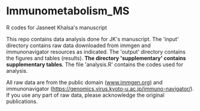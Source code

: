 # Immunometabolism_MS

R codes for Jasneet Khalsa's manuscript

This repo contains data analysis done for JK's manuscript.
The 'input' directory contains raw data downloaded from immgen and immunonavigator resources as indicated.
The 'output' directory contains the figures and tables (results).
**The directory 'supplementary' contains supplementary tables**.
The file 'analysis.R' contains the codes used for analysis.

All raw data are from the public domain (www.immgen.org) and immunonavigator (https://genomics.virus.kyoto-u.ac.jp/immuno-navigator/). If you use any part of raw data, please acknowledge the original publications.

